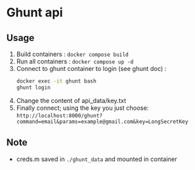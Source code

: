 # Ghunt api
## Usage
1. Build containers : `docker compose build`
2. Run all containers : `docker compose up -d`
3. Connect to ghunt container to login (see ghunt doc) :
   ```bash
   docker exec -it ghunt bash
   ghunt login
   ```
4. Change the content of api_data/key.txt
5. Finally connect; using the key you just choose: `http://localhost:8000/ghunt?command=email&params=example@gmail.com&key=LongSecretKey`

## Note
- creds.m saved in `./ghunt_data` and mounted in container